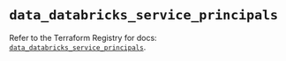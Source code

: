 # `data_databricks_service_principals`

Refer to the Terraform Registry for docs: [`data_databricks_service_principals`](https://registry.terraform.io/providers/databricks/databricks/1.65.0/docs/data-sources/service_principals).
